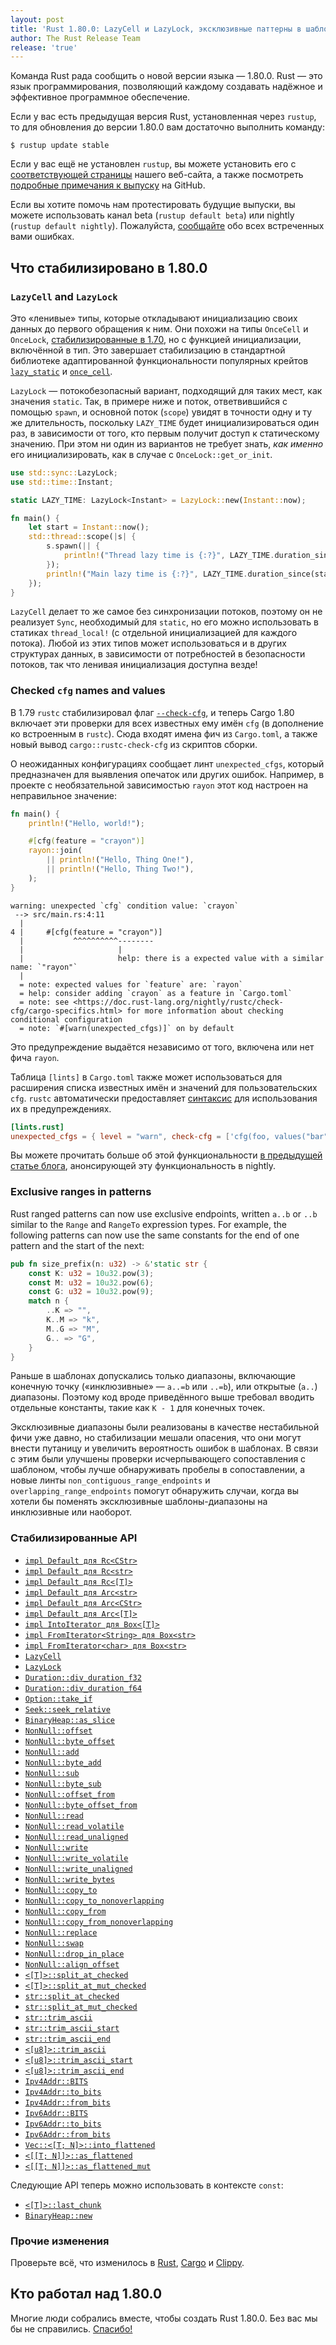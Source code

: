 ```yaml
---
layout: post
title: 'Rust 1.80.0: LazyCell и LazyLock, эксклюзивные паттерны в шаблонах, проверяемые имена и значения cfg'
author: The Rust Release Team
release: 'true'
---
```


Команда Rust рада сообщить о новой версии языка — 1.80.0. Rust — это язык программирования, позволяющий каждому создавать надёжное и эффективное программное обеспечение.

Если у вас есть предыдущая версия Rust, установленная через `rustup`, то для обновления до версии 1.80.0 вам достаточно выполнить команду:

```console
$ rustup update stable
```

Если у вас ещё не установлен `rustup`, вы можете установить его с [соответствующей страницы](https://www.rust-lang.org/install.html) нашего веб-сайта, а также посмотреть [подробные примечания к выпуску](https://doc.rust-lang.org/nightly/releases.html#version-1800-2024-07-25) на GitHub.

Если вы хотите помочь нам протестировать будущие выпуски, вы можете использовать канал beta (`rustup default beta`) или nightly (`rustup default nightly`). Пожалуйста, [сообщайте](https://github.com/rust-lang/rust/issues/new/choose) обо всех встреченных вами ошибках.

## Что стабилизировано в 1.80.0

### `LazyCell` and `LazyLock`

Это «ленивые» типы, которые откладывают инициализацию своих данных до первого обращения к ним. Они похожи на типы `OnceCell` и `OnceLock`, [стабилизированные в 1.70](https://blog.rust-lang.org/2023/06/01/Rust-1.70.0.html#oncecell-and-oncelock), но с функцией инициализации, включённой в тип. Это завершает стабилизацию в стандартной библиотеке адаптированной функциональности популярных крейтов [`lazy_static`](https://crates.io/crates/lazy-static) и [`once_cell`](https://crates.io/crates/once_cell).

`LazyLock` — потокобезопасный вариант, подходящий для таких мест, как значения `static`. Так, в примере ниже и поток, ответвившийся с помощью `spawn`, и основной поток (`scope`) увидят в точности одну и ту же длительность, поскольку `LAZY_TIME` будет инициализироваться один раз, в зависимости от того, кто первым получит доступ к статическому значению. При этом ни один из вариантов не требует знать, *как именно* его инициализировать, как в случае с `OnceLock::get_or_init`.

```rust
use std::sync::LazyLock;
use std::time::Instant;

static LAZY_TIME: LazyLock<Instant> = LazyLock::new(Instant::now);

fn main() {
    let start = Instant::now();
    std::thread::scope(|s| {
        s.spawn(|| {
            println!("Thread lazy time is {:?}", LAZY_TIME.duration_since(start));
        });
        println!("Main lazy time is {:?}", LAZY_TIME.duration_since(start));
    });
}
```

`LazyCell` делает то же самое без синхронизации потоков, поэтому он не реализует `Sync`, необходимый для `static`, но его можно использовать в статиках `thread_local!` (с отдельной инициализацией для каждого потока). Любой из этих типов может использоваться и в других структурах данных, в зависимости от потребностей в безопасности потоков, так что ленивая инициализация доступна везде!

### Checked `cfg` names and values

В 1.79 `rustc` стабилизировал флаг [`--check-cfg`](https://doc.rust-lang.org/rustc/check-cfg.html), и теперь Cargo 1.80 включает эти проверки для всех известных ему имён `cfg` (в дополнение ко встроенным в <code>rustc</code>). Сюда входят имена фич из `Cargo.toml`, а также новый вывод `cargo::rustc-check-cfg` из скриптов сборки.

О неожиданных конфигурациях сообщает линт `unexpected_cfgs`, который предназначен для выявления опечаток или других ошибок. Например, в проекте с необязательной зависимостью `rayon` этот код настроен на неправильное значение:

```rust
fn main() {
    println!("Hello, world!");

    #[cfg(feature = "crayon")]
    rayon::join(
        || println!("Hello, Thing One!"),
        || println!("Hello, Thing Two!"),
    );
}
```

```console
warning: unexpected `cfg` condition value: `crayon`
 --> src/main.rs:4:11
  |
4 |     #[cfg(feature = "crayon")]
  |           ^^^^^^^^^^--------
  |                     |
  |                     help: there is a expected value with a similar name: `"rayon"`
  |
  = note: expected values for `feature` are: `rayon`
  = help: consider adding `crayon` as a feature in `Cargo.toml`
  = note: see <https://doc.rust-lang.org/nightly/rustc/check-cfg/cargo-specifics.html> for more information about checking conditional configuration
  = note: `#[warn(unexpected_cfgs)]` on by default
```

Это предупреждение выдаётся независимо от того, включена или нет фича `rayon`.

Таблица `[lints]` в `Cargo.toml` также может использоваться для расширения списка известных имён и значений для пользовательских `cfg`. `rustc` автоматически предоставляет [синтаксис](https://doc.rust-lang.org/rustc/check-cfg.html#specifying-expected-names-and-values) для использования их в предупреждениях.

```toml
[lints.rust]
unexpected_cfgs = { level = "warn", check-cfg = ['cfg(foo, values("bar"))'] }
```

Вы можете прочитать больше об этой функциональности [в предыдущей статье блога](https://blog.rust-lang.org/2024/05/06/check-cfg.html), анонсирующей эту функциональность в nightly.

### Exclusive ranges in patterns

Rust ranged patterns can now use exclusive endpoints, written `a..b` or `..b` similar to the `Range` and `RangeTo` expression types. For example, the following patterns can now use the same constants for the end of one pattern and the start of the next:

```rust
pub fn size_prefix(n: u32) -> &'static str {
    const K: u32 = 10u32.pow(3);
    const M: u32 = 10u32.pow(6);
    const G: u32 = 10u32.pow(9);
    match n {
        ..K => "",
        K..M => "k",
        M..G => "M",
        G.. => "G",
    }
}
```

Раньше в шаблонах допускались только диапазоны, включающие конечную точку («инклюзивные» — `a..=b` или `..=b`), или открытые (`a..`) диапазоны. Поэтому код вроде приведённого выше требовал вводить отдельные константы, такие как `K - 1` для конечных точек.

Эксклюзивные диапазоны были реализованы в качестве нестабильной фичи уже давно, но стабилизации мешали опасения, что они могут внести путаницу и увеличить вероятность ошибок в шаблонах. В связи с этим были улучшены проверки исчерпывающего сопоставления с шаблоном, чтобы лучше обнаруживать пробелы в сопоставлении, а новые линты `non_contiguous_range_endpoints` и `overlapping_range_endpoints` помогут обнаружить случаи, когда вы хотели бы поменять эксклюзивные шаблоны-диапазоны на инклюзивные или наоборот.

### Стабилизированные API

- [`impl Default для Rc<CStr>`](https://doc.rust-lang.org/stable/alloc/rc/struct.Rc.html#impl-Default-for-Rc%3CCStr%3E)
- [`impl Default для Rc<str>`](https://doc.rust-lang.org/stable/alloc/rc/struct.Rc.html#impl-Default-for-Rc%3Cstr%3E)
- [`impl Default для Rc<[T]>`](https://doc.rust-lang.org/stable/alloc/rc/struct.Rc.html#impl-Default-for-Rc%3C%5BT%5D%3E)
- [`impl Default для Arc<str>`](https://doc.rust-lang.org/stable/alloc/sync/struct.Arc.html#impl-Default-for-Arc%3Cstr%3E)
- [`impl Default для Arc<CStr>`](https://doc.rust-lang.org/stable/alloc/sync/struct.Arc.html#impl-Default-for-Arc%3CCStr%3E)
- [`impl Default для Arc<[T]>`](https://doc.rust-lang.org/stable/alloc/sync/struct.Arc.html#impl-Default-for-Arc%3C%5BT%5D%3E)
- [`impl IntoIterator для Box<[T]>`](https://doc.rust-lang.org/stable/alloc/boxed/struct.Box.html#impl-IntoIterator-for-Box%3C%5BI%5D,+A%3E)
- [`impl FromIterator<String> для Box<str>`](https://doc.rust-lang.org/stable/alloc/boxed/struct.Box.html#impl-FromIterator%3CString%3E-for-Box%3Cstr%3E)
- [`impl FromIterator<char> для Box<str>`](https://doc.rust-lang.org/stable/alloc/boxed/struct.Box.html#impl-FromIterator%3Cchar%3E-for-Box%3Cstr%3E)
- [`LazyCell`](https://doc.rust-lang.org/stable/core/cell/struct.LazyCell.html)
- [`LazyLock`](https://doc.rust-lang.org/stable/std/sync/struct.LazyLock.html)
- [`Duration::div_duration_f32`](https://doc.rust-lang.org/stable/std/time/struct.Duration.html#method.div_duration_f32)
- [`Duration::div_duration_f64`](https://doc.rust-lang.org/stable/std/time/struct.Duration.html#method.div_duration_f64)
- [`Option::take_if`](https://doc.rust-lang.org/stable/std/option/enum.Option.html#method.take_if)
- [`Seek::seek_relative`](https://doc.rust-lang.org/stable/std/io/trait.Seek.html#method.seek_relative)
- [`BinaryHeap::as_slice`](https://doc.rust-lang.org/stable/std/collections/struct.BinaryHeap.html#method.as_slice)
- [`NonNull::offset`](https://doc.rust-lang.org/stable/std/ptr/struct.NonNull.html#method.offset)
- [`NonNull::byte_offset`](https://doc.rust-lang.org/stable/std/ptr/struct.NonNull.html#method.byte_offset)
- [`NonNull::add`](https://doc.rust-lang.org/stable/std/ptr/struct.NonNull.html#method.add)
- [`NonNull::byte_add`](https://doc.rust-lang.org/stable/std/ptr/struct.NonNull.html#method.byte_add)
- [`NonNull::sub`](https://doc.rust-lang.org/stable/std/ptr/struct.NonNull.html#method.sub)
- [`NonNull::byte_sub`](https://doc.rust-lang.org/stable/std/ptr/struct.NonNull.html#method.byte_sub)
- [`NonNull::offset_from`](https://doc.rust-lang.org/stable/std/ptr/struct.NonNull.html#method.offset_from)
- [`NonNull::byte_offset_from`](https://doc.rust-lang.org/stable/std/ptr/struct.NonNull.html#method.byte_offset_from)
- [`NonNull::read`](https://doc.rust-lang.org/stable/std/ptr/struct.NonNull.html#method.read)
- [`NonNull::read_volatile`](https://doc.rust-lang.org/stable/std/ptr/struct.NonNull.html#method.read_volatile)
- [`NonNull::read_unaligned`](https://doc.rust-lang.org/stable/std/ptr/struct.NonNull.html#method.read_unaligned)
- [`NonNull::write`](https://doc.rust-lang.org/stable/std/ptr/struct.NonNull.html#method.write)
- [`NonNull::write_volatile`](https://doc.rust-lang.org/stable/std/ptr/struct.NonNull.html#method.write_volatile)
- [`NonNull::write_unaligned`](https://doc.rust-lang.org/stable/std/ptr/struct.NonNull.html#method.write_unaligned)
- [`NonNull::write_bytes`](https://doc.rust-lang.org/stable/std/ptr/struct.NonNull.html#method.write_bytes)
- [`NonNull::copy_to`](https://doc.rust-lang.org/stable/std/ptr/struct.NonNull.html#method.copy_to)
- [`NonNull::copy_to_nonoverlapping`](https://doc.rust-lang.org/stable/std/ptr/struct.NonNull.html#method.copy_to_nonoverlapping)
- [`NonNull::copy_from`](https://doc.rust-lang.org/stable/std/ptr/struct.NonNull.html#method.copy_from)
- [`NonNull::copy_from_nonoverlapping`](https://doc.rust-lang.org/stable/std/ptr/struct.NonNull.html#method.copy_from_nonoverlapping)
- [`NonNull::replace`](https://doc.rust-lang.org/stable/std/ptr/struct.NonNull.html#method.replace)
- [`NonNull::swap`](https://doc.rust-lang.org/stable/std/ptr/struct.NonNull.html#method.swap)
- [`NonNull::drop_in_place`](https://doc.rust-lang.org/stable/std/ptr/struct.NonNull.html#method.drop_in_place)
- [`NonNull::align_offset`](https://doc.rust-lang.org/stable/std/ptr/struct.NonNull.html#method.align_offset)
- [`<[T]>::split_at_checked`](https://doc.rust-lang.org/stable/std/primitive.slice.html#method.split_at_checked)
- [`<[T]>::split_at_mut_checked`](https://doc.rust-lang.org/stable/std/primitive.slice.html#method.split_at_mut_checked)
- [`str::split_at_checked`](https://doc.rust-lang.org/stable/std/primitive.str.html#method.split_at_checked)
- [`str::split_at_mut_checked`](https://doc.rust-lang.org/stable/std/primitive.str.html#method.split_at_mut_checked)
- [`str::trim_ascii`](https://doc.rust-lang.org/stable/std/primitive.str.html#method.trim_ascii)
- [`str::trim_ascii_start`](https://doc.rust-lang.org/stable/std/primitive.str.html#method.trim_ascii_start)
- [`str::trim_ascii_end`](https://doc.rust-lang.org/stable/std/primitive.str.html#method.trim_ascii_end)
- [`<[u8]>::trim_ascii`](https://doc.rust-lang.org/stable/core/primitive.slice.html#method.trim_ascii)
- [`<[u8]>::trim_ascii_start`](https://doc.rust-lang.org/stable/core/primitive.slice.html#method.trim_ascii_start)
- [`<[u8]>::trim_ascii_end`](https://doc.rust-lang.org/stable/core/primitive.slice.html#method.trim_ascii_end)
- [`Ipv4Addr::BITS`](https://doc.rust-lang.org/stable/core/net/struct.Ipv4Addr.html#associatedconstant.BITS)
- [`Ipv4Addr::to_bits`](https://doc.rust-lang.org/stable/core/net/struct.Ipv4Addr.html#method.to_bits)
- [`Ipv4Addr::from_bits`](https://doc.rust-lang.org/stable/core/net/struct.Ipv4Addr.html#method.from_bits)
- [`Ipv6Addr::BITS`](https://doc.rust-lang.org/stable/core/net/struct.Ipv6Addr.html#associatedconstant.BITS)
- [`Ipv6Addr::to_bits`](https://doc.rust-lang.org/stable/core/net/struct.Ipv6Addr.html#method.to_bits)
- [`Ipv6Addr::from_bits`](https://doc.rust-lang.org/stable/core/net/struct.Ipv6Addr.html#method.from_bits)
- [`Vec::<[T; N]>::into_flattened`](https://doc.rust-lang.org/stable/alloc/vec/struct.Vec.html#method.into_flattened)
- [`<[[T; N]]>::as_flattened`](https://doc.rust-lang.org/stable/core/primitive.slice.html#method.as_flattened)
- [`<[[T; N]]>::as_flattened_mut`](https://doc.rust-lang.org/stable/core/primitive.slice.html#method.as_flattened_mut)

Следующие API теперь можно использовать в контексте `const`:

- [`<[T]>::last_chunk`](https://doc.rust-lang.org/stable/core/primitive.slice.html#method.last_chunk)
- [`BinaryHeap::new`](https://doc.rust-lang.org/stable/std/collections/struct.BinaryHeap.html#method.new)

### Прочие изменения

Проверьте всё, что изменилось в [Rust](https://github.com/rust-lang/rust/releases/tag/1.80.0), [Cargo](https://github.com/rust-lang/cargo/blob/master/CHANGELOG.md#cargo-180-2024-07-25) и [Clippy](https://github.com/rust-lang/rust-clippy/blob/master/CHANGELOG.md#rust-180).

## Кто работал над 1.80.0

Многие люди собрались вместе, чтобы создать Rust 1.80.0. Без вас мы бы не справились. [Спасибо!](https://thanks.rust-lang.org/rust/1.80.0/)

